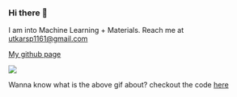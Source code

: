 ### Hi there 👋
I am into Machine Learning + Materials. Reach me at utkarsp1161@gmail.com

[My github page](https://utkarshp1161.github.io/UtkarshsAIInScience.github.io/)

![](md.gif)

Wanna know what is the above gif about? checkout the code [here](https://github.com/utkarshp1161/CVL867_assignment_sol/tree/main/Assignment_3_sol)
<!-- 
![](https://komarev.com/ghpvc/?username=utkarshp1161) -->

<!--
**utkarshp1161/utkarshp1161** is a ✨ _special_ ✨ repository because its `README.md` (this file) appears on your GitHub profile.

Here are some ideas to get you started:

- 🔭 I’m currently working on ...
- 🌱 I’m currently learning ...
- 👯 I’m looking to collaborate on ...
- 🤔 I’m looking for help with ...
- 💬 Ask me about ...
- 📫 How to reach me: ...
- 😄 Pronouns: ...
- ⚡ Fun fact: ...
-->
